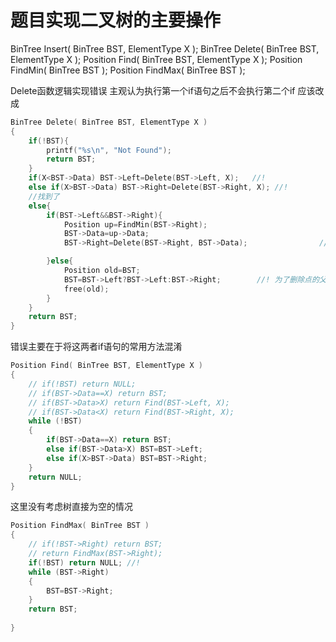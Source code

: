 # 题目实现二叉树的主要操作
BinTree Insert( BinTree BST, ElementType X );
BinTree Delete( BinTree BST, ElementType X );
Position Find( BinTree BST, ElementType X );
Position FindMin( BinTree BST );
Position FindMax( BinTree BST );

Delete函数逻辑实现错误
主观认为执行第一个if语句之后不会执行第二个if
应该改成
~~~c
BinTree Delete( BinTree BST, ElementType X )
{
    if(!BST){
        printf("%s\n", "Not Found");
        return BST;
    } 
    if(X<BST->Data) BST->Left=Delete(BST->Left, X);   //!
    else if(X>BST->Data) BST->Right=Delete(BST->Right, X); //!
    //找到了
    else{
        if(BST->Left&&BST->Right){
            Position up=FindMin(BST->Right);
            BST->Data=up->Data;
            BST->Right=Delete(BST->Right, BST->Data);                //!

        }else{
            Position old=BST;
            BST=BST->Left?BST->Left:BST->Right;        //! 为了删除点的父节点信息
            free(old);
        }
    }
    return BST;
}
~~~
错误主要在于将这两者if语句的常用方法混淆
~~~c
Position Find( BinTree BST, ElementType X )
{
    // if(!BST) return NULL;
    // if(BST->Data==X) return BST;
    // if(BST->Data>X) return Find(BST->Left, X);
    // if(BST->Data<X) return Find(BST->Right, X);
    while (!BST)
    {
        if(BST->Data==X) return BST;
        else if(BST->Data>X) BST=BST->Left;
        else if(X>BST->Data) BST=BST->Right;
    }
    return NULL;
}
~~~


这里没有考虑树直接为空的情况
~~~c
Position FindMax( BinTree BST )
{
    // if(!BST->Right) return BST;
    // return FindMax(BST->Right);
    if(!BST) return NULL; //!
    while (BST->Right)
    {
        BST=BST->Right;
    }
    return BST;
    
}
~~~
